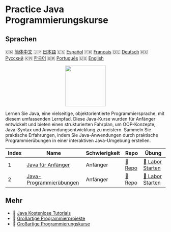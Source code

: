 # Practice Java Programmierungskurse

## Sprachen

🇨🇳 [简体中文](README_zh.md) 🇯🇵 [日本語](README_ja.md) 🇪🇸 [Español](README_es.md) 🇫🇷 [Français](README_fr.md) 🇩🇪 [Deutsch](README_de.md) 🇷🇺 [Русский](README_ru.md) 🇰🇷 [한국어](README_ko.md) 🇧🇷 [Português](README_pt.md) 🇺🇸 [English](README.md) 

<div align="center">
<img width="128px" src="https://file.labex.io/path/vBtgM8cNsQFn.png">
</div>

Lernen Sie Java, eine vielseitige, objektorientierte Programmiersprache, mit diesem umfassenden Lernpfad. Diese Java-Kurse wurden für Anfänger entwickelt und bieten einen strukturierten Fahrplan, um OOP-Konzepte, Java-Syntax und Anwendungsentwicklung zu meistern. Sammeln Sie praktische Erfahrungen, indem Sie Java-Anwendungen durch praktische Programmierübungen in einer interaktiven Java-Umgebung erstellen.

|   Index | Name                                                                  | Schwierigkeit   | Repo                                                        | Übung                                                              |
|---------|-----------------------------------------------------------------------|-----------------|-------------------------------------------------------------|--------------------------------------------------------------------|
|       1 | [Java für Anfänger](https://labex.io/de/courses/java-for-beginners)   | Anfänger        | [🔗 Repo](https://github.com/labex-labs/java-for-beginners) | [🚀 Labor Starten](https://labex.io/de/courses/java-for-beginners) |
|       2 | [Java-Programmierübungen](https://labex.io/de/courses/java-exercises) | Anfänger        | [🔗 Repo](https://github.com/labex-labs/java-exercises)     | [🚀 Labor Starten](https://labex.io/de/courses/java-exercises)     |

## Mehr

- 🔗 [Java Kostenlose Tutorials](https://github.com/labex-labs/java-free-tutorials)
- 🔗 [Großartige Programmierprojekte](https://github.com/labex-labs/awesome-programming-projects)
- 🔗 [Großartige Programmierungskurse](https://github.com/labex-labs/awesome-programming-courses)

